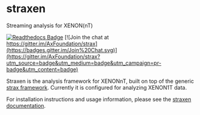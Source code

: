 # straxen
Streaming analysis for XENON(nT)

[![Readthedocs Badge](https://readthedocs.org/projects/straxen/badge/?version=latest)](https://straxen.readthedocs.io/en/latest/?badge=latest)
[![Join the chat at https://gitter.im/AxFoundation/strax](https://badges.gitter.im/Join%20Chat.svg)](https://gitter.im/AxFoundation/strax?utm_source=badge&utm_medium=badge&utm_campaign=pr-badge&utm_content=badge)

Straxen is the analysis framework for XENONnT, built on top of the generic [strax framework](https://github.com/AxFoundation/strax). Currently it is configured for analyzing XENON1T data.

For installation instructions and usage information, please see the [straxen documentation](https://straxen.readthedocs.io).
